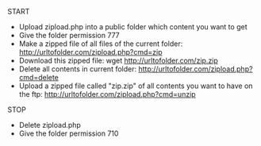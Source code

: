 START
- Upload zipload.php into a public folder which content you want to get
- Give the folder permission 777
- Make a zipped file of all files of the current folder: http://urltofolder.com/zipload.php?cmd=zip
- Download this zipped file: wget http://urltofolder.com/zip.zip
- Delete all contents in current folder: http://urltofolder.com/zipload.php?cmd=delete
- Upload a zipped file called "zip.zip" of all contents you want to have on the ftp: http://urltofolder.com/zipload.php?cmd=unzip

STOP
- Delete zipload.php
- Give the folder permission 710